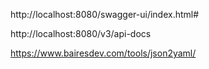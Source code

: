 http://localhost:8080/swagger-ui/index.html#

http://localhost:8080/v3/api-docs

https://www.bairesdev.com/tools/json2yaml/